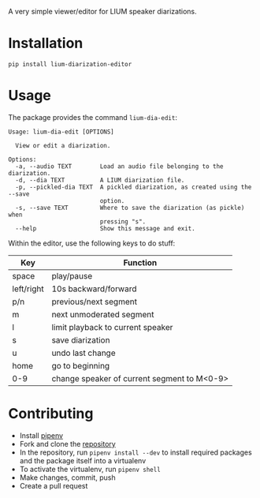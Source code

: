A very simple viewer/editor for LIUM speaker diarizations.

# Installation

    pip install lium-diarization-editor


# Usage

The package provides the command `lium-dia-edit`:

    Usage: lium-dia-edit [OPTIONS]

      View or edit a diarization.

    Options:
      -a, --audio TEXT        Load an audio file belonging to the diarization.
      -d, --dia TEXT          A LIUM diarization file.
      -p, --pickled-dia TEXT  A pickled diarization, as created using the --save
                              option.
      -s, --save TEXT         Where to save the diarization (as pickle) when
                              pressing "s".
      --help                  Show this message and exit.


Within the editor, use the following keys to do stuff:

| Key        | Function                                    |
|------------|---------------------------------------------|
| space      | play/pause                                  |
| left/right | 10s backward/forward                        |
| p/n        | previous/next segment                       |
| m          | next unmoderated segment                    |
| l          | limit playback to current speaker           |
| s          | save diarization                            |
| u          | undo last change                            |
| home       | go to beginning                             |
| 0-9        | change speaker of current segment to M<0-9> |


# Contributing

* Install [pipenv](https://pipenv.readthedocs.io/en/latest/)
* Fork and clone the [repository](https://github.com/maxhollmann/lium-diarization-editor)
* In the repository, run `pipenv install --dev` to install required packages and the package itself into a virtualenv
* To activate the virtualenv, run `pipenv shell`
* Make changes, commit, push
* Create a pull request
